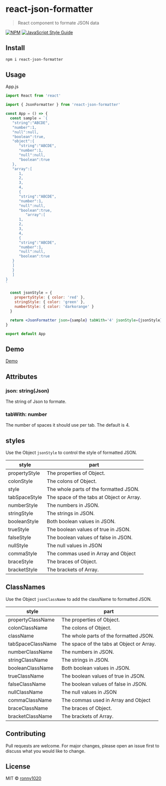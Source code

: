 # react-json-formatter

> React component to formate JSON data

[![NPM](https://img.shields.io/npm/v/react-json-formatter.svg)](https://www.npmjs.com/package/react-json-formatter) [![JavaScript Style Guide](https://img.shields.io/badge/code_style-standard-brightgreen.svg)](https://standardjs.com)

## Install

```bash
npm i react-json-formatter
```

## Usage

App.js

```jsx
import React from 'react'

import { JsonFormatter } from 'react-json-formatter'

const App = () => {
  const sample = `{
   "string":"ABCDE",
   "number":1,
   "null":null,
   "boolean":true,
   "object":{
      "string":"ABCDE",
      "number":1,
      "null":null,
      "boolean":true
   },
   "array":[
      1,
      2,
      3,
      4,
      {
      "string":"ABCDE",
      "number":1,
      "null":null,
      "boolean":true,
         "array":[
      1,
      2,
      3,
      4,
      {
      "string":"ABCDE",
      "number":1,
      "null":null,
      "boolean":true
   }
   ]
   }
   ]
}
`

  const jsonStyle = {
    propertyStyle: { color: 'red' },
    stringStyle: { color: 'green' },
    numberStyle: { color: 'darkorange' }
  }

  return <JsonFormatter json={sample} tabWith='4' jsonStyle={jsonStyle} />
}

export default App
```

## Demo

[Demo](https://ronny1020.github.io/react-json-formatter/)

## Attributes

### json: string(Json)

The string of Json to formate.

### tabWith: number

The number of spaces it should use per tab.
The default is 4.

## styles

Use the Object `jsonStyle` to control the style of formatted JSON.

| style         | part                                      |
| ------------- | ----------------------------------------- |
| propertyStyle | The properties of Object.                 |
| colonStyle    | The colons of Object.                     |
| style         | The whole parts of the formatted JSON.    |
| tabSpaceStyle | The space of the tabs at Object or Array. |
| numberStyle   | The numbers in JSON.                      |
| stringStyle   | The strings in JSON.                      |
| booleanStyle  | Both boolean values in JSON.              |
| trueStyle     | The boolean values of true in JSON.       |
| falseStyle    | The boolean values of false in JSON.      |
| nullStyle     | The null values in JSON                   |
| commaStyle    | The commas used in Array and Object       |
| braceStyle    | The braces of Object.                     |
| bracketStyle  | The brackets of Array.                    |

## ClassNames

Use the Object `jsonClassName` to add the className to formatted JSON.

| style             | part                                      |
| ----------------- | ----------------------------------------- |
| propertyClassName | The properties of Object.                 |
| colonClassName    | The colons of Object.                     |
| className         | The whole parts of the formatted JSON.    |
| tabSpaceClassName | The space of the tabs at Object or Array. |
| numberClassName   | The numbers in JSON.                      |
| stringClassName   | The strings in JSON.                      |
| booleanClassName  | Both boolean values in JSON.              |
| trueClassName     | The boolean values of true in JSON.       |
| falseClassName    | The boolean values of false in JSON.      |
| nullClassName     | The null values in JSON                   |
| commaClassName    | The commas used in Array and Object       |
| braceClassName    | The braces of Object.                     |
| bracketClassName  | The brackets of Array.                    |

## Contributing

Pull requests are welcome. For major changes, please open an issue first to discuss what you would like to change.

## License

MIT © [ronny1020](https://github.com/ronny1020)
